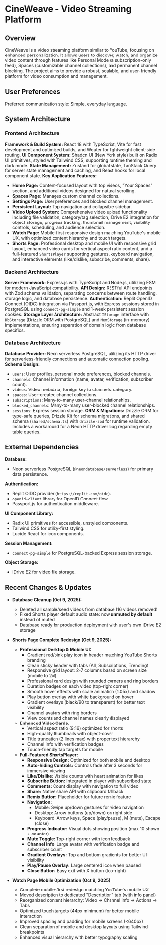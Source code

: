 # CineWeave - Video Streaming Platform

## Overview

CineWeave is a video streaming platform similar to YouTube, focusing on enhanced personalization. It allows users to discover, watch, and organize video content through features like Personal Mode (a subscription-only feed), Spaces (customizable channel collections), and permanent channel blocking. The project aims to provide a robust, scalable, and user-friendly platform for video consumption and management.

## User Preferences

Preferred communication style: Simple, everyday language.

## System Architecture

### Frontend Architecture

**Framework & Build System:** React 18 with TypeScript, Vite for fast development and optimized builds, and Wouter for lightweight client-side routing.
**UI Component System:** Shadcn UI (New York style) built on Radix UI primitives, styled with Tailwind CSS, supporting runtime theming and dark mode.
**State Management:** Zustand for global state, TanStack Query for server state management and caching, and React hooks for local component state.
**Key Application Features:**
- **Home Page:** Content-focused layout with top videos, "Your Spaces" section, and additional videos designed for natural scrolling.
- **Spaces Page:** Manages custom channel collections.
- **Settings Page:** User preferences and blocked channel management.
- **Persistent Layout:** Top navigation and collapsible sidebar.
- **Video Upload System:** Comprehensive video upload functionality including file validation, category/tag selection, iDrive E2 integration for object storage, progress tracking, thumbnail management, visibility controls, scheduling, and audience selection.
- **Watch Page:** Mobile-first responsive design matching YouTube's mobile UX, with optimized content hierarchy and touch targets.
- **Shorts Page:** Professional desktop and mobile UI with responsive grid layout, enhanced video cards for vertical aspect ratio content, and a full-featured `ShortsPlayer` supporting gestures, keyboard navigation, and interactive elements (like/dislike, subscribe, comments, share).

### Backend Architecture

**Server Framework:** Express.js with TypeScript and Node.js, utilizing ESM for modern JavaScript compatibility.
**API Design:** RESTful API endpoints with Zod schema validation, separating concerns between route handling, storage logic, and database persistence.
**Authentication:** Replit OpenID Connect (OIDC) integration via Passport.js, with Express sessions stored in PostgreSQL using `connect-pg-simple` and 1-week persistent session cookies.
**Storage Layer Architecture:** Abstract `IStorage` interface with `DbStorage` (Drizzle ORM with PostgreSQL) and `MemStorage` (in-memory) implementations, ensuring separation of domain logic from database specifics.

### Database Architecture

**Database Provider:** Neon serverless PostgreSQL, utilizing its HTTP driver for serverless-friendly connections and automatic connection pooling.
**Schema Design:**
- `users`: User profiles, personal mode preferences, blocked channels.
- `channels`: Channel information (name, avatar, verification, subscriber count).
- `videos`: Video metadata, foreign key to channels, category.
- `spaces`: User-created channel collections.
- `subscriptions`: Many-to-many user-channel relationships.
- `blocked_channels`: Many-to-many user-blocked channel relationships.
- `sessions`: Express session storage.
**ORM & Migrations:** Drizzle ORM for type-safe queries, Drizzle Kit for schema migrations, and shared schema (`shared/schema.ts`) with `drizzle-zod` for runtime validation. Includes a workaround for a Neon HTTP driver bug regarding empty table queries.

## External Dependencies

**Database:**
- Neon serverless PostgreSQL (`@neondatabase/serverless`) for primary data persistence.

**Authentication:**
- Replit OIDC provider (`https://replit.com/oidc`).
- `openid-client` library for OpenID Connect flow.
- Passport.js for authentication middleware.

**UI Component Library:**
- Radix UI primitives for accessible, unstyled components.
- Tailwind CSS for utility-first styling.
- Lucide React for icon components.

**Session Management:**
- `connect-pg-simple` for PostgreSQL-backed Express session storage.

**Object Storage:**
- iDrive E2 for video file storage.

## Recent Changes & Updates

- **Database Cleanup (Oct 9, 2025):**
  - Deleted all sample/seed videos from database (16 videos removed)
  - Fixed Shorts player default audio state: now **unmuted by default** instead of muted
  - Database ready for production deployment with user's own iDrive E2 storage

- **Shorts Page Complete Redesign (Oct 9, 2025):**
  - **Professional Desktop & Mobile UI:**
    - Gradient red/pink play icon in header matching YouTube Shorts branding
    - Clean sticky header with tabs (All, Subscriptions, Trending)
    - Responsive grid layout: 2-7 columns based on screen size (mobile to 2xl)
    - Professional card design with rounded corners and ring borders
    - Duration badges on each video (top-right corner)
    - Smooth hover effects with scale animation (1.05x) and shadow
    - Play button overlay with white background on hover
    - Gradient overlays (black/90 to transparent) for better text visibility
    - Channel avatars with ring borders
    - View counts and channel names clearly displayed
  - **Enhanced Video Cards:**
    - Vertical aspect ratio (9:16) optimized for shorts
    - High-quality thumbnails with object-cover
    - Title truncation (2 lines max) with proper text hierarchy
    - Channel info with verification badges
    - Touch-friendly tap targets for mobile
  - **Full-Featured ShortsPlayer:**
    - **Responsive Design:** Optimized for both mobile and desktop
    - **Auto-hiding Controls:** Controls fade after 3 seconds for immersive viewing
    - **Like/Dislike:** Visible counts with heart animation for likes
    - **Subscribe Button:** Integrated in player with subscribed state
    - **Comments:** Count display with navigation to full video
    - **Share:** Native share API with clipboard fallback
    - **Remix Button:** Placeholder for future remix feature
    - **Navigation:** 
      - Mobile: Swipe up/down gestures for video navigation
      - Desktop: Arrow buttons (up/down) on right side
      - Keyboard: Arrow keys, Space (play/pause), M (mute), Escape (close)
    - **Progress Indicator:** Visual dots showing position (max 10 shown + counter)
    - **Mute Toggle:** Top-right corner with icon feedback
    - **Channel Info:** Large avatar with verification badge and subscriber count
    - **Gradient Overlays:** Top and bottom gradients for better UI visibility
    - **Play/Pause Overlay:** Large centered icon when paused
    - **Close Button:** Easy exit with X button (top-right)

- **Watch Page Mobile Optimization (Oct 9, 2025):**
  - Complete mobile-first redesign matching YouTube's mobile UX
  - Moved description to dedicated "Description" tab (with info panel)
  - Reorganized content hierarchy: Video → Channel info → Actions → Tabs
  - Optimized touch targets (44px minimum) for better mobile interaction
  - Improved spacing and padding for mobile screens (<640px)
  - Clean separation of mobile and desktop layouts using Tailwind breakpoints
  - Enhanced visual hierarchy with better typography scaling